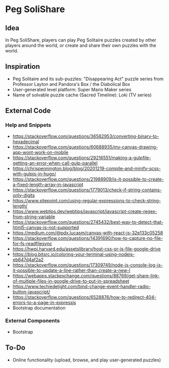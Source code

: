 # Peg SoliShare
## Idea
In Peg SoliShare, players can play Peg Solitaire puzzles created by other players around the world, or create and share their own puzzles with the world.
## Inspiration
- Peg Solitaire and its sub-puzzles: "Disappearing Act" puzzle series from Professor Layton and Pandora's Box / the Diabolical Box
- User-generated level platform: Super Mario Maker series
- Name of solvable puzzle cache (Sacred Timeline): Loki (TV series)
## External Code
### Help and Snippets
- https://stackoverflow.com/questions/36562953/converting-binary-to-hexadecimal
- https://stackoverflow.com/questions/60688935/my-canvas-drawing-app-wont-work-on-mobile
- https://stackoverflow.com/questions/29216551/making-a-gulpfile-getting-an-error-when-call-gulp-parallel
- https://chrispennington.blog/blog/20201219-compile-and-minify-scss-with-gulpjs-in-hugo/
- https://stackoverflow.com/questions/21988909/is-it-possible-to-create-a-fixed-length-array-in-javascript
- https://stackoverflow.com/questions/1779013/check-if-string-contains-only-digits
- https://www.sitepoint.com/using-regular-expressions-to-check-string-length/
- https://www.webtips.dev/webtips/javascript/javascript-create-regex-from-string-variable
- https://stackoverflow.com/questions/2745432/best-way-to-detect-that-html5-canvas-is-not-supported
- https://medium.com/@pdx.lucasm/canvas-with-react-js-32e133c05258
- https://stackoverflow.com/questions/14391690/how-to-capture-no-file-for-fs-readfilesync
- https://hwpi.harvard.edu/assetslibrary/host-css-or-js-file-google-drive
- https://blog.bitsrc.io/coloring-your-terminal-using-nodejs-eb647d4af2a2
- https://stackoverflow.com/questions/17309749/node-js-console-log-is-it-possible-to-update-a-line-rather-than-create-a-new-l
- https://webapps.stackexchange.com/questions/88769/get-share-link-of-multiple-files-in-google-drive-to-put-in-spreadsheet
- https://www.techiedelight.com/bind-change-event-handler-radio-button-javascript/
- https://stackoverflow.com/questions/6528876/how-to-redirect-404-errors-to-a-page-in-expressjs
- Bootstrap documentation
### External Components
- Bootstrap
## To-Do
- Online functionality (upload, browse, and play user-generated puzzles)